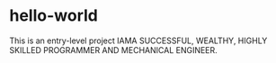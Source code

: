# hello-world
This is an entry-level project
IAMA SUCCESSFUL, WEALTHY, HIGHLY SKILLED PROGRAMMER AND MECHANICAL ENGINEER.
